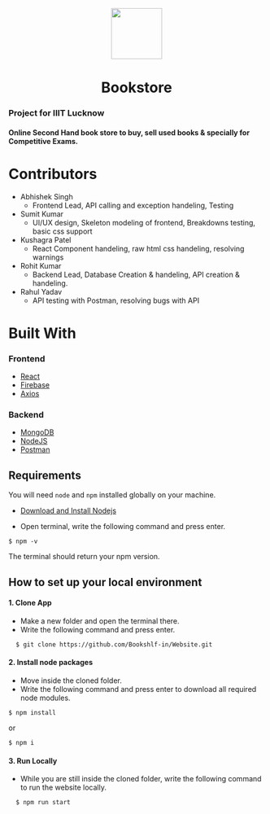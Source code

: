 <p align="center">
  <img src="https://raw.githubusercontent.com/Bookshlf-in/Website/main/public/images/smallLogo.png" width="100px" />
  <h1 align="center">Bookstore</h1>
</p>

### Project for IIIT Lucknow
#### Online Second Hand book store to buy, sell used books & specially for Competitive Exams.

# Contributors

- Abhishek Singh
  - Frontend Lead, API calling and exception handeling, Testing
- Sumit Kumar
  - UI/UX design, Skeleton modeling of frontend, Breakdowns testing, basic css support
- Kushagra Patel
  - React Component handeling, raw html css handeling, resolving warnings
- Rohit Kumar
  - Backend Lead, Database Creation & handeling, API creation & handeling.
- Rahul Yadav
  - API testing with Postman, resolving bugs with API

# Built With

### Frontend
- [React](https://reactjs.org)
- [Firebase](https://firebase.google.com/)
- [Axios](https://axios-http.com/docs/intro)

### Backend
- [MongoDB](https://www.mongodb.com/)
- [NodeJS](https://nodejs.org/en/)
- [Postman](https://www.postman.com/)

## Requirements

You will need `node` and `npm` installed globally on your machine.

- [Download and Install Nodejs](https://nodejs.org/en/download/)

* Open terminal, write the following command and press enter.

```
$ npm -v
```

The terminal should return your npm version.

## How to set up your local environment

#### 1. Clone App

- Make a new folder and open the terminal there.
- Write the following command and press enter.

```
  $ git clone https://github.com/Bookshlf-in/Website.git
```

#### 2. Install node packages

- Move inside the cloned folder.
- Write the following command and press enter to download all required node modules.

```
$ npm install
```

or

```
$ npm i
```

#### 3. Run Locally

- While you are still inside the cloned folder, write the following command to run the website locally.

```
  $ npm run start
```
